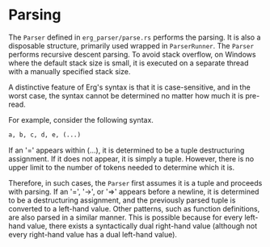 # Parsing

The `Parser` defined in `erg_parser/parse.rs` performs the parsing. It is also a disposable structure, primarily used wrapped in `ParserRunner`.
The `Parser` performs recursive descent parsing. To avoid stack overflow, on Windows where the default stack size is small, it is executed on a separate thread with a manually specified stack size.

A distinctive feature of Erg's syntax is that it is case-sensitive, and in the worst case, the syntax cannot be determined no matter how much it is pre-read.

For example, consider the following syntax.

```python
a, b, c, d, e, (...)
```

If an '=' appears within (...), it is determined to be a tuple destructuring assignment. If it does not appear, it is simply a tuple.
However, there is no upper limit to the number of tokens needed to determine which it is.

Therefore, in such cases, the `Parser` first assumes it is a tuple and proceeds with parsing.
If an '=', '->', or '=>' appears before a newline, it is determined to be a destructuring assignment, and the previously parsed tuple is converted to a left-hand value.
Other patterns, such as function definitions, are also parsed in a similar manner.
This is possible because for every left-hand value, there exists a syntactically dual right-hand value (although not every right-hand value has a dual left-hand value).
